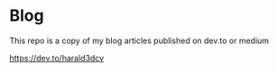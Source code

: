 # Blog
This repo is a copy of my blog articles published on dev.to or medium

https://dev.to/harald3dcv
